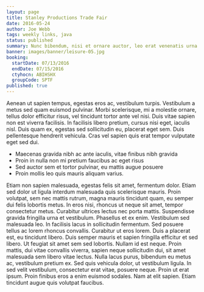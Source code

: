 ```yaml
---
layout: page
title: Stanley Productions Trade Fair
date: 2016-05-24
author: Joe Webb
tags: weekly links, java
status: published
summary: Nunc bibendum, nisi et ornare auctor, leo erat venenatis urna.
banner: images/banner/leisure-05.jpg
booking:
  startDate: 07/13/2016
  endDate: 07/15/2016
  ctyhocn: ABIHSHX
  groupCode: SPTF
published: true
---
```

Aenean ut sapien tempus, egestas eros ac, vestibulum turpis. Vestibulum a metus sed quam euismod pulvinar. Morbi scelerisque, mi a molestie ornare, tellus dolor efficitur risus, vel tincidunt tortor ante vel nisi. Duis vitae sapien non est viverra facilisis. In facilisis libero pretium, cursus nisi eget, iaculis nisl. Duis quam ex, egestas sed sollicitudin eu, placerat eget sem. Duis pellentesque hendrerit vehicula. Cras vel sapien quis erat tempor vulputate eget sed dui.

* Maecenas gravida nibh ac ante iaculis, vitae finibus nibh gravida
* Proin in nulla non mi pretium faucibus ac eget risus
* Sed auctor sem et tortor pulvinar, eu mattis augue posuere
* Proin mollis leo quis mauris aliquam varius.

Etiam non sapien malesuada, egestas felis sit amet, fermentum dolor. Etiam sed dolor ut ligula interdum malesuada quis scelerisque mauris. Proin volutpat, sem nec mattis rutrum, magna mauris tincidunt quam, eu semper dui felis lobortis metus. In eros nisi, rhoncus ut neque sit amet, tempor consectetur metus. Curabitur ultrices lectus nec porta mattis. Suspendisse gravida fringilla urna et vestibulum. Phasellus et ex enim. Vestibulum sed malesuada leo. In facilisis lacus in sollicitudin fermentum. Sed posuere tellus ac lorem rhoncus convallis. Curabitur ut eros lorem. Duis a placerat est, eu tincidunt libero. Duis semper mauris et sapien fringilla efficitur et sed libero. Ut feugiat sit amet sem sed lobortis. Nullam id est neque.
Proin mattis, dui vitae convallis viverra, sapien neque sollicitudin dui, sit amet malesuada sem libero vitae lectus. Nulla lacus purus, bibendum eu metus ac, vestibulum pretium ex. Sed quis vehicula dolor, ut vestibulum ligula. In sed velit vestibulum, consectetur erat vitae, posuere neque. Proin ut erat ipsum. Proin finibus eros a enim euismod sodales. Nam at elit sapien. Etiam tincidunt augue quis volutpat faucibus.
